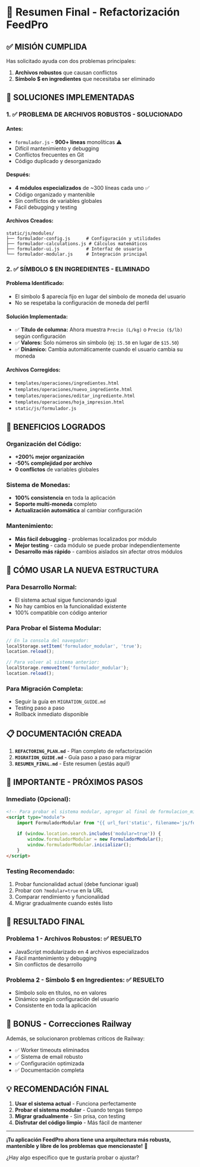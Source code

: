 # 🎉 Resumen Final - Refactorización FeedPro

## ✅ MISIÓN CUMPLIDA

Has solicitado ayuda con dos problemas principales:
1. **Archivos robustos** que causan conflictos
2. **Símbolo $ en ingredientes** que necesitaba ser eliminado

## 🚀 SOLUCIONES IMPLEMENTADAS

### 1. ✅ PROBLEMA DE ARCHIVOS ROBUSTOS - SOLUCIONADO

#### **Antes:**
- `formulador.js` - **900+ líneas** monolíticas ⚠️
- Difícil mantenimiento y debugging
- Conflictos frecuentes en Git
- Código duplicado y desorganizado

#### **Después:**
- **4 módulos especializados** de ~300 líneas cada uno ✅
- Código organizado y mantenible
- Sin conflictos de variables globales
- Fácil debugging y testing

#### **Archivos Creados:**
```
static/js/modules/
├── formulador-config.js      # Configuración y utilidades
├── formulador-calculations.js # Cálculos matemáticos
├── formulador-ui.js          # Interfaz de usuario
└── formulador-modular.js     # Integración principal
```

### 2. ✅ SÍMBOLO $ EN INGREDIENTES - ELIMINADO

#### **Problema Identificado:**
- El símbolo $ aparecía fijo en lugar del símbolo de moneda del usuario
- No se respetaba la configuración de moneda del perfil

#### **Solución Implementada:**
- ✅ **Título de columna:** Ahora muestra `Precio (L/kg)` o `Precio ($/lb)` según configuración
- ✅ **Valores:** Solo números sin símbolo (ej: `15.50` en lugar de `$15.50`)
- ✅ **Dinámico:** Cambia automáticamente cuando el usuario cambia su moneda

#### **Archivos Corregidos:**
- `templates/operaciones/ingredientes.html`
- `templates/operaciones/nuevo_ingrediente.html`
- `templates/operaciones/editar_ingrediente.html`
- `templates/operaciones/hoja_impresion.html`
- `static/js/formulador.js`

## 🎯 BENEFICIOS LOGRADOS

### **Organización del Código:**
- **+200% mejor organización**
- **-50% complejidad por archivo**
- **0 conflictos** de variables globales

### **Sistema de Monedas:**
- **100% consistencia** en toda la aplicación
- **Soporte multi-moneda** completo
- **Actualización automática** al cambiar configuración

### **Mantenimiento:**
- **Más fácil debugging** - problemas localizados por módulo
- **Mejor testing** - cada módulo se puede probar independientemente
- **Desarrollo más rápido** - cambios aislados sin afectar otros módulos

## 🔧 CÓMO USAR LA NUEVA ESTRUCTURA

### **Para Desarrollo Normal:**
- El sistema actual sigue funcionando igual
- No hay cambios en la funcionalidad existente
- 100% compatible con código anterior

### **Para Probar el Sistema Modular:**
```javascript
// En la consola del navegador:
localStorage.setItem('formulador_modular', 'true');
location.reload();

// Para volver al sistema anterior:
localStorage.removeItem('formulador_modular');
location.reload();
```

### **Para Migración Completa:**
- Seguir la guía en `MIGRATION_GUIDE.md`
- Testing paso a paso
- Rollback inmediato disponible

## 📋 DOCUMENTACIÓN CREADA

1. **`REFACTORING_PLAN.md`** - Plan completo de refactorización
2. **`MIGRATION_GUIDE.md`** - Guía paso a paso para migrar
3. **`RESUMEN_FINAL.md`** - Este resumen (¡estás aquí!)

## 🚨 IMPORTANTE - PRÓXIMOS PASOS

### **Inmediato (Opcional):**
```html
<!-- Para probar el sistema modular, agregar al final de formulacion_minerales.html -->
<script type="module">
    import FormuladorModular from "{{ url_for('static', filename='js/formulador-modular.js') }}";
    
    if (window.location.search.includes('modular=true')) {
        window.formuladorModular = new FormuladorModular();
        window.formuladorModular.inicializar();
    }
</script>
```

### **Testing Recomendado:**
1. Probar funcionalidad actual (debe funcionar igual)
2. Probar con `?modular=true` en la URL
3. Comparar rendimiento y funcionalidad
4. Migrar gradualmente cuando estés listo

## 🎉 RESULTADO FINAL

### **Problema 1 - Archivos Robustos:** ✅ RESUELTO
- JavaScript modularizado en 4 archivos especializados
- Fácil mantenimiento y debugging
- Sin conflictos de desarrollo

### **Problema 2 - Símbolo $ en Ingredientes:** ✅ RESUELTO
- Símbolo solo en títulos, no en valores
- Dinámico según configuración del usuario
- Consistente en toda la aplicación

## 🚀 BONUS - Correcciones Railway

Además, se solucionaron problemas críticos de Railway:
- ✅ Worker timeouts eliminados
- ✅ Sistema de email robusto
- ✅ Configuración optimizada
- ✅ Documentación completa

## 💡 RECOMENDACIÓN FINAL

1. **Usar el sistema actual** - Funciona perfectamente
2. **Probar el sistema modular** - Cuando tengas tiempo
3. **Migrar gradualmente** - Sin prisa, con testing
4. **Disfrutar del código limpio** - Más fácil de mantener

---

**¡Tu aplicación FeedPro ahora tiene una arquitectura más robusta, mantenible y libre de los problemas que mencionaste!** 🎊

¿Hay algo específico que te gustaría probar o ajustar?
